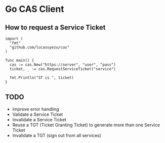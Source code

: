 Go CAS Client
=============

How to request a Service Ticket
-------------------------------

    import (
      "fmt"
      "github.com/lucasuyezu/cas"
    )

    func main() {
      cas := cas.New("https://server", "user", "pass")
      ticket, _ := cas.RequestServiceTicket("service")

      fmt.Println("ST is ", ticket)
    }

TODO
----

* Improve error handling
* Validate a Service Ticket
* Invalidate a Service Ticket
* Reuse a TGT (Ticket Granting Ticket) to generate more than one Service Ticket
* Invalidate a TGT (sign out from all services)
